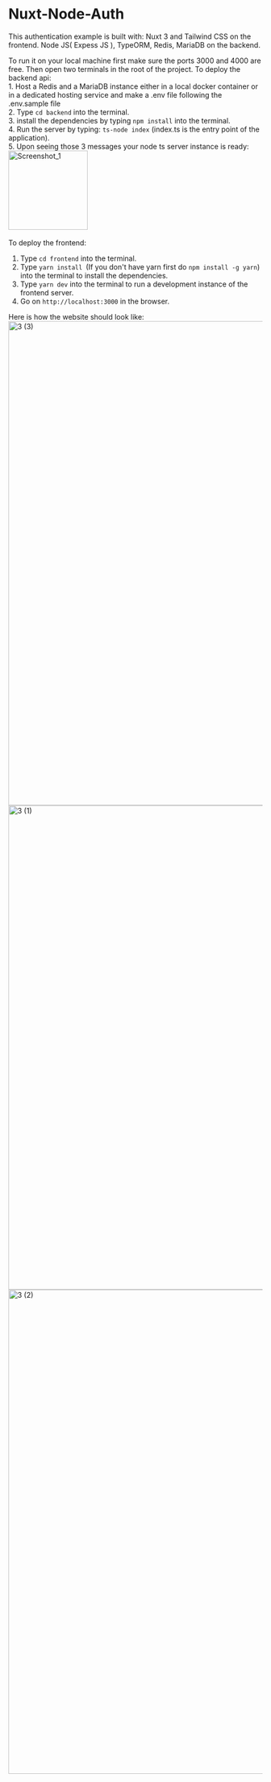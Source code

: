 # Nuxt-Node-Auth
This authentication example is built with:
Nuxt 3 and Tailwind CSS on the frontend. 
Node JS( Expess JS ), TypeORM, Redis, MariaDB on the backend.

To run it on your local machine first make sure the ports 3000 and 4000 are free.
Then open two terminals in the root of the project.
To deploy the backend api: <br/>
	1. Host a Redis and a MariaDB instance either in a local docker container or in a dedicated hosting service and make a .env file following the .env.sample file<br/>
  2. Type ```cd backend``` into the terminal. <br/>
  3. install the dependencies by typing ```npm install``` into the terminal.<br/>
  4. Run the server by typing: ```ts-node index``` (index.ts is the entry point of the application).<br/>
  5. Upon seeing those 3 messages your node ts server instance is ready: <img width="157" alt="Screenshot_1" src="https://user-images.githubusercontent.com/90000349/177564006-35390168-3cd9-4aa3-b6ff-2390702330f4.png">
<br/><br/>
To deploy the frontend:
1. Type ```cd frontend``` into the terminal.<br/>
2. Type ```yarn install ```(If you don't have yarn first do ```npm install -g yarn```) into the terminal to install the dependencies.
3. Type ```yarn dev``` into the terminal to run a development instance of the frontend server.
4. Go on ```http://localhost:3000``` in the browser.

Here is how the website should look like:
<img width="960" alt="3 (3)" src="https://user-images.githubusercontent.com/90000349/177568418-aabb7cdf-f1e7-4d34-970d-ee14d69bf311.png">
<br/>
<img width="960" alt="3 (1)" src="https://user-images.githubusercontent.com/90000349/177568549-5625273d-2c8c-4037-ba32-c2a4bc837fd4.png">
<br/>
<img width="960" alt="3 (2)" src="https://user-images.githubusercontent.com/90000349/177568583-dec1fa52-e49b-4636-a419-93553279400d.png">
